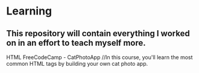 # Learning
This repository will contain everything I worked on in an effort to teach myself more.
-----------------------------------------------------------------------------------------------------------------------------------------------------------------------------------------------------------------------------------------------------------------------------------------------------------------------------------------------------
HTML
    FreeCodeCamp
    - CatPhotoApp //In this course, you'll learn the most common HTML tags by building your own cat photo app.
